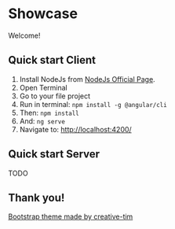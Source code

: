 # Showcase

Welcome!

## Quick start Client

1. Install NodeJs from [NodeJs Official Page](https://nodejs.org/en).
2. Open Terminal
3. Go to your file project
4. Run in terminal: ```npm install -g @angular/cli```
5. Then: ```npm install```
6. And: ```ng serve```
7. Navigate to: [http://localhost:4200/](http://localhost:4200/)

## Quick start Server

TODO

## Thank you!
[Bootstrap theme made by creative-tim](https://github.com/creativetimofficial/black-dashboard-angular "Theme's Github page")